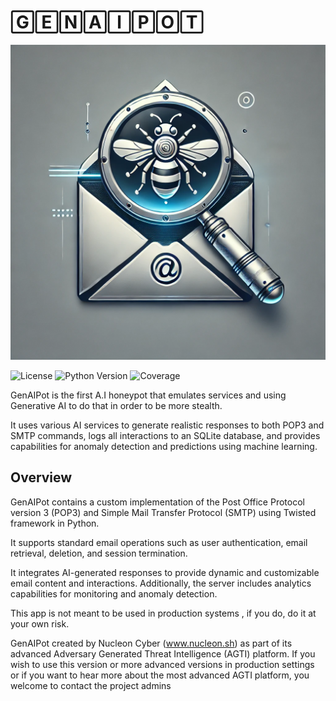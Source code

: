 
# 🄶🄴🄽🄰🄸🄿🄾🅃

![t](images/abc.png)

![License](https://img.shields.io/badge/license-%20%20GNU%20GPLv3%20-green?style=plastic)
![Python Version](https://img.shields.io/badge/python-3.12%2B-blue?style=flat-square)
![Coverage](https://img.shields.io/badge/build-pass-blue)

GenAIPot is the first A.I honeypot that emulates services and using Generative AI to do that in order to be more stealth.

It uses various AI services to generate realistic responses to both POP3 and SMTP commands, logs all interactions to an SQLite database, and provides capabilities for anomaly detection and predictions using machine learning.

## Overview

GenAIPot contains a custom implementation of the Post Office Protocol version 3 (POP3) and Simple Mail Transfer Protocol (SMTP) using Twisted framework in Python.

It supports standard email operations such as user authentication, email retrieval, deletion, and session termination.

It integrates AI-generated responses to provide dynamic and customizable email content and interactions. Additionally, the server includes analytics capabilities for monitoring and anomaly detection.

This app is not meant to be used in production systems , if you do, do it at your own risk.

GenAIPot created by Nucleon Cyber (www.nucleon.sh) as part of its advanced Adversary Generated Threat Intelligence (AGTI) platform. 
If you wish to use this version or more advanced versions in production settings or if you want to hear more about the most advanced AGTI platform, you welcome to contact the project admins